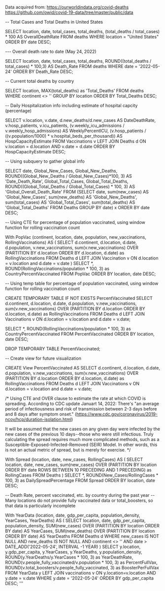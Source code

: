 
Data acquired from:
https://ourworldindata.org/covid-deaths
https://github.com/owid/covid-19-data/tree/master/public/data



-- Total Cases and Total Deaths in United States

SELECT 
    location,
    date,
    total_cases,
    total_deaths,
	(total_deaths / total_cases) * 100 AS OverallDeathRate
FROM deaths
WHERE location = "United States"
ORDER BY date DESC;



--- Overall death rate to date (May 24, 2022)

SELECT
    location,
    date,
    total_cases,
    total_deaths,
  	ROUND((total_deaths / total_cases) * 100,3) AS Death_Rate
FROM deaths
WHERE date = '2022-05-24'
ORDER BY Death_Rate DESC;



-- Current total deaths by country

SELECT location, MAX(total_deaths) as 'Total_Deaths'
FROM deaths
WHERE continent <> ''
GROUP BY location
ORDER BY Total_Deaths DESC;



-- Daily Hospitalization info including estimate of hospital capcity (percentage)

SELECT 
	v.location,
	v.date,
	d.new_deaths/d.new_cases AS DateDeathRate,
	v.hosp_patients,
	v.icu_patients,
	(v.weekly_icu_admissions / v.weekly_hosp_admissions) AS WeeklyPercentICU,
	(v.hosp_patients / ((v.population/1000) * v.hospital_beds_per_thousand)) AS HospCapacityEstimate
FROM Vaccinations v
LEFT JOIN Deaths d 
ON v.location = d.location AND v.date = d.date
ORDER BY HospCapacityEstimate DESC;



-- Using subquery to gather global info

SELECT
	date,
	Global_New_Cases,
	Global_New_Deaths,
 	ROUND((Global_New_Deaths / Global_New_Cases)*100, 3) AS 'Date_Death_Rate',
 	Global_Total_Cases,
 	Global_Total_Deaths,
 	ROUND((Global_Total_Deaths / Global_Total_Cases) * 100, 3) AS 'Global_Overall_Death_Rate'
FROM 
	(SELECT 
		date,
		sum(new_cases) AS 'Global_New_Cases',
		sum(new_deaths) AS 'Global_New_Deaths',
		sum(total_cases) AS 'Global_Total_Cases',
		sum(total_deaths) AS 'Global_Total_Deaths'
	FROM Deaths
	GROUP BY date) x
ORDER BY date DESC;



-- Using CTE for percentage of population vaccinated, using window function for rolling vaccination count

With PopVac (continent, location, date, population, new_vaccinations, RollingVaccinations) AS
(
SELECT 
	d.continent, 
	d.location, 
	d.date, 
	d.population, 
	v.new_vaccinations,
	sum(v.new_vaccinations) OVER (PARTITION BY d.location ORDER BY d.location, d.date) as RollingVaccinations 
FROM Deaths d
LEFT JOIN Vaccination v
ON d.location = v.location and d.date = v.date
)
SELECT *, ROUND(RollingVaccinations/population * 100, 3) as CountryPercentVaccinated
FROM PopVac
ORDER BY location, date DESC;



-- Using temp table for percentage of population vaccinated, using window function for rolling vaccination count

CREATE TEMPORARY TABLE IF NOT EXISTS PercentVaccinated
SELECT 
	d.continent, 
	d.location, 
	d.date, 
	d.population, 
	v.new_vaccinations,
	sum(v.new_vaccinations) OVER (PARTITION BY d.location ORDER BY d.location, d.date) as RollingVaccinations 
FROM Deaths d
LEFT JOIN Vaccinations v
ON d.location = v.location and d.date = v.date;

SELECT *, ROUND(RollingVaccinations/population * 100, 3) as CountryPercentVaccinated
FROM PercentVaccinated
ORDER BY location, date DESC;

DROP TEMPORARY TABLE PercentVaccinated;



-- Create view for future visualization

CREATE View PercentVaccinated AS
SELECT 
	d.continent, 
	d.location, 
	d.date, 
	d.population, 
	v.new_vaccinations,
	sum(v.new_vaccinations) OVER (PARTITION BY d.location ORDER BY d.location, d.date) as RollingVaccinations 
FROM Deaths d
LEFT JOIN Vaccinations v
ON d.location = v.location and d.date = v.date;



/* 
Using CTE and OVER clause to estimate the rate at which COVID is spreading. According to CDC update Januart 14, 2022: 
There's "an average period of infectiousness and risk of transmission between 2-3 days before and 8 days after symptom onset."
(https://www.cdc.gov/coronavirus/2019-ncov/hcp/duration-isolation.html)

It will be assumed that the new cases on any given day were infected by the new cases of the previous 10 days--those who were still infectious.
Truly calculating the spread requires much more complicated methods, such as a Susceptible-Exposed-Infected-Removed (SEIR) Model. In other words,
this is not an actual metric of spread, but is merely for exercise.
*/

With Spread (location, date, new_cases, RollingCases) AS
(
SELECT 
	location,
	date,
	new_cases,
	sum(new_cases) OVER (PARTITION BY location ORDER BY date ROWS BETWEEN 10 PRECEDING AND 1 PRECEDING) as RollingCases 
FROM Deaths
)
SELECT *, ROUND(New_Cases/RollingCases * 100, 3) as DailySpreadPercentage
FROM Spread
ORDER BY location, date DESC;



-- Death Rate, percent vaccinated, etc. by country during the past year
-- Many locations do not provide fully vaccinated data or total_boosters, so that data is particularly incomplete

With YearData (location, date, gdp_per_capita, population_density, YearCases, YearDeaths) AS
(
SELECT 
	location,
	date,
	gdp_per_capita,
	population_density,
	SUM(new_cases) OVER (PARTITION BY location ORDER BY date) AS YearCases,
	SUM(new_deaths) OVER (PARTITION BY location ORDER BY date) AS YearDeaths
FROM Deaths d
WHERE 
	new_cases IS NOT NULL AND
	new_deaths IS NOT NULL AND
	continent <> '' AND
	date > DATE_ADD('2022-05-24', INTERVAL -1 YEAR)
)
SELECT
	y.location,
	y.gdp_per_capita,
	y.YearCases,
	y.YearDeaths,
	y.population_density,
	ROUND(y.YearDeaths/y.YearCases * 100, 3) as YearDeathRate,
	ROUND(v.people_fully_vaccinated/v.population * 100, 3) as PercentFullVax, 
	ROUND(v.total_boosters/v.people_fully_vaccinated, 3) as BoosterPerFullVax 
FROM YearData y
LEFT JOIN vaccinations v
ON y.location=v.location AND y.date = v.date
WHERE
	y.date = '2022-05-24'
ORDER BY gdp_per_capita DESC;
'''
